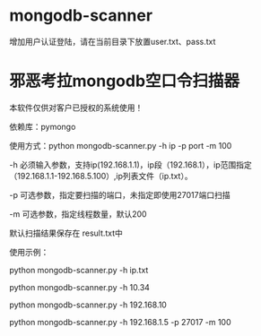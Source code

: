 # mongodb-scanner

增加用户认证登陆，请在当前目录下放置user.txt、pass.txt

# 邪恶考拉mongodb空口令扫描器

本软件仅供对客户已授权的系统使用！

依赖库：pymongo

使用方式：python mongodb-scanner.py -h ip -p port -m 100

-h 必须输入参数，支持ip(192.168.1.1)，ip段（192.168.1），ip范围指定（192.168.1.1-192.168.5.100）,ip列表文件（ip.txt）。

-p 可选参数，指定要扫描的端口，未指定即使用27017端口扫描

-m 可选参数，指定线程数量，默认200

默认扫描结果保存在 result.txt中

使用示例：

python mongodb-scanner.py -h ip.txt

python mongodb-scanner.py -h 10.34

python mongodb-scanner.py -h 192.168.10

python mongodb-scanner.py -h 192.168.1.5 -p 27017 -m 100




